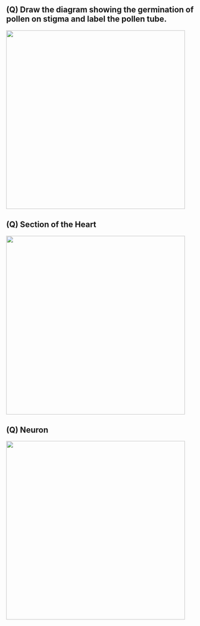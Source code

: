 ## (Q) Draw the diagram showing the germination of pollen on stigma and label the pollen tube.
<img src="https://user-images.githubusercontent.com/20998959/210258749-c029f373-26b4-43d0-8dca-1633b437dd16.png" width=480>

## (Q) Section of the Heart
<img src="https://user-images.githubusercontent.com/20998959/210258586-527ddbdf-1348-416e-8a75-2026a3f80e17.png" width=480>

## (Q) Neuron
<img src="https://user-images.githubusercontent.com/20998959/210258655-5d7eca23-9feb-4737-9a9a-9e5f3769c0ef.png" width=480>
